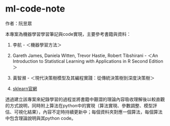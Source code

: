 # ml-code-note

作者：阮昱眾

本專案為機器學習學習筆記與code實現，主要參考書籍與資料：

1. 李航 - ＜機器學習方法＞

2. Gareth James, Daniela Witten, Trevor Hastie, Robert Tibshirani - ＜An Introduction to Statistical Learning with Applications in R Second Edition＞

3. 黃智瀕 - ＜現代決策樹模型及其編程實踐：從傳統決策樹到深度決策樹＞

4. [sklearn官網](https://scikit-learn.org/stable/auto_examples/ensemble/plot_adaboost_regression.html#sphx-glr-auto-examples-ensemble-plot-adaboost-regression-py)

透過建立該專案來紀錄學習的過程並將書籍中艱澀的理論內容吸收理解後以較直觀的方式說明，同時附上算法在python中的實現（算法實現、參數調整、模型評估、可視化結果），內容不定時持續更新中；每個資料夾對應一個算法，每個算法中包含理論說明與其python code。